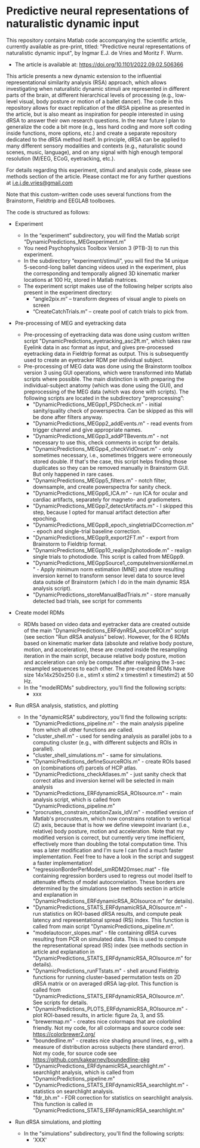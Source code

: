 # Predictive neural representations of naturalistic dynamic input

This repository contains Matlab code accompanying the scientific article, currently available as pre-print, titled: "Predictive neural representations of naturalistic dynamic input", by Ingmar E.J. de Vries and Moritz F. Wurm. 

  -	The article is available at: https://doi.org/10.1101/2022.09.02.506366

This article presents a new dynamic extension to the influential representational similarity analysis (RSA) approach, which allows investigating when naturalistic dynamic stimuli are represented in different parts of the brain, at different hierarchical levels of processing (e.g., low-level visual, body posture or motion of a ballet dancer). The code in this repository allows for exact replication of the dRSA pipeline as presented in the article, but is also meant as inspiration for people interested in using dRSA to answer their own research questions. In the near future I plan to generalize the code a bit more (e.g., less hard coding and more soft coding inside functions, more options, etc.) and create a separate repository dedicated to the dRSA method itself. In principle, dRSA can be applied to many different sensory modalities and contexts (e.g., naturalistic sound scenes, music, language), and on any signal with high enough temporal resolution (M/EEG, ECoG, eyetracking, etc.).  

For details regarding this experiment, stimuli and analysis code, please see methods section of the article. Please contact me for any further questions at i.e.j.de.vries@gmail.com

Note that this custom-written code uses several functions from the Brainstorm, Fieldtrip and EEGLAB toolboxes. 

The code is structured as follows:

  -	Experiment
    - In the “experiment” subdirectory, you will find the Matlab script “DynamicPredictions_MEGexperiment.m” 
    - You need Psychophysics Toolbox Version 3 (PTB-3) to run this experiment. 
    - In the subdirectory “experiment/stimuli”, you will find the 14 unique 5-second-long ballet dancing videos used in the experiment, plus the corresponding and temporally aligned 3D kinematic marker locations at 100 Hz, stored in Matlab matrices. 
    - The experiment script makes use of the following helper scripts also present in the experiment directory:
      - “angle2pix.m” – transform degrees of visual angle to pixels on screen
      - “CreateCatchTrials.m” – create pool of catch trials to pick from.

  -	Pre-processing of MEG and eyetracking data
    - Pre-processing of eyetracking data was done using custom written script "DynamicPredictions_eyetracking_asc2ft.m", which takes raw Eyelink data in asc format as input, and gives pre-processed eyetracking data in Fieldtrip format as output. This is subsequently used to create an eyetracker RDM per individual subject. 
    - Pre-processing of MEG data was done using the Brainstorm toolbox version 3 using GUI operations, which were transformed into Matlab scripts where possible. The main distinction is with preparing the individual-subject anatomy (which was done using the GUI), and preprocessing of the MEG data (which was done with scripts). The following scripts are located in the subdirectory “preprocessing”:
      - "DynamicPredictions_MEGpp1_PSDcheck.m" - initial sanity/quality check of powerspectra. Can be skipped as this will be done after filters anyway. 
      - "DynamicPredictions_MEGpp2_addEvents.m" - read events from trigger channel and give appropriate names.
      - "DynamicPredictions_MEGpp3_addPTBevents.m" - not necessary to use this, check comments in script for details.
      - "DynamicPredictions_MEGpp4_checkVidOnset.m" - only sometimes necessary, i.e., sometimes triggers were erroneously stored double. If that's the case, this script helps finding those duplicates so they can be removed manually in Brainstorm GUI. But only happened in rare cases. 
      - "DynamicPredictions_MEGpp5_filters.m" - notch filter, downsample, and create powerspectra for sanity check.
      - "DynamicPredictions_MEGpp6_ICA.m" - run ICA for ocular and cardiac artifacts, separately for magneto- and gradiometers.
      - "DynamicPredictions_MEGpp7_detectArtifacts.m" - I skipped this step, because I opted for manual artifact detection after epoching. 
      - "DynamicPredictions_MEGpp8_epoch_singletrialDCcorrection.m" - epoch and single-trial baseline correction.
      - "DynamicPredictions_MEGpp9_export2FT.m" - export from Brainstorm to Fieldtrip format.
      - "DynamicPredictions_MEGpp10_realign2photodiode.m" - realign single trials to photodiode. This script is called from MEGpp9. 
      - "DynamicPredictions_MEGppSource1_computeInversionKernel.m" - Apply minimum norm estimation (MNE) and store resulting inversion kernel to transform sensor level data to source level data outside of Brainstorm (which I do in the main dynamic RSA analysis script). 
      - "DynamicPredictions_storeManualBadTrials.m" - store manually detected bad trials, see script for comments

  -	Create model RDMs
    - RDMs based on video data and eyetracker data are created outside of the main "DynamicPredictions_ERFdynRSA_sourceROI.m" script (see section "Run dRSA analysis" below). However, for the 6 RDMs based on kinematic marker data (absolute and relative body posture, motion, and acceleration), these are created inside the resampling iteration in the main script, because relative body posture, motion and acceleration can only be computed after realigning the 3-sec resampled sequences to each other. The pre-created RDMs have size 14x14x250x250 (i.e., stim1 x stim2 x timestim1 x timestim2) at 50 Hz. 
    - In the "modelRDMs" subdirectory, you'll find the following scripts:
      - xxx

  - Run dRSA analysis, statistics, and plotting
    - In the "dynamicRSA" subdirectory, you'll find the following scripts:
      - "DynamicPredictions_pipeline.m" - the main analysis pipeline from which all other functions are called.
      - "cluster_shell.m" - used for sending analysis as parallel jobs to a computing cluster (e.g., with different subjects and ROIs in parallel).
      - "cluster_shell_simulations.m" - same for simulations.
      - "DynamicPredictions_defineSourceROIs.m" - create ROIs based on (combinations of) parcels of HCP atlas.
      - "DynamicPredictions_checkAtlases.m" - just sanity check that correct atlas and inversion kernel will be selected in main analysis
      - "DynamicPredictions_ERFdynamicRSA_ROIsource.m" - main analysis script, which is called from "DynamicPredictions_pipeline.m"
      - "procrustes_constrain_rotationZaxis_IdV.m" - modified version of Matlab's procrustes.m, which now constrains rotation to vertical (Z) axis, because that is how we define viewpoint invariant (i.e., relative) body posture, motion and acceleration. Note that my modified version is correct, but currently very time inefficient, effectively more than doubling the total computation time. This was a later modification and I'm sure I can find a much faster implementation. Feel free to have a look in the script and suggest a faster implementation! 
      - "regressionBorderPerModel_smRDM20msec.mat" - file containing regression borders used to regress out model itself to attenuate effects of model autocorrelation. These borders are determined by the simulations (see methods section in article and explanation in "DynamicPredictions_ERFdynamicRSA_ROIsource.m" for details). 
      - "DynamicPredictions_STATS_ERFdynamicRSA_ROIsource.m" - run statistics on ROI-based dRSA results, and compute peak latency and representational spread (RS) index. This function is called from main script "DynamicPredictions_pipeline.m". 
      - "modelautocorr_slopes.mat" - file containing dRSA curves resulting from PCR on simulated data. This is used to compute the representational spread (RS) index (see methods section in article and explanation in "DynamicPredictions_STATS_ERFdynamicRSA_ROIsource.m" for details).
      - "DynamicPredictions_runFTstats.m" - shell around Fieldtrip functions for running cluster-based permutation tests on 2D dRSA matrix or on averaged dRSA lag-plot. This function is called from "DynamicPredictions_STATS_ERFdynamicRSA_ROIsource.m". See scripts for details. 
      - "DynamicPredictions_PLOTS_ERFdynamicRSA_ROIsource.m" - plot ROI-based results, in article: figure 2a, 3, and S5.
      - "brewermap.m" - creates nice colormaps that are colorblind friendly. Not my code, for all colormaps and source code see: https://colorbrewer2.org/
      - "boundedline.m" - creates nice shading around lines, e.g., with a measure of distribution across subjects (here standard error). Not my code, for source code see https://github.com/kakearney/boundedline-pkg
      - "DynamicPredictions_ERFdynamicRSA_searchlight.m" - searchlight analysis, which is called from "DynamicPredictions_pipeline.m"
      - "DynamicPredictions_STATS_ERFdynamicRSA_searchlight.m" - statistics on searchlight analysis. 
      - "fdr_bh.m" - FDR correction for statistics on searchlight analysis. This function is called in "DynamicPredictions_STATS_ERFdynamicRSA_searchlight.m"

- Run dRSA simulations, and plotting
  - In the "simulations" subdirectory, you'll find the following scripts:
    - 'XXX'
